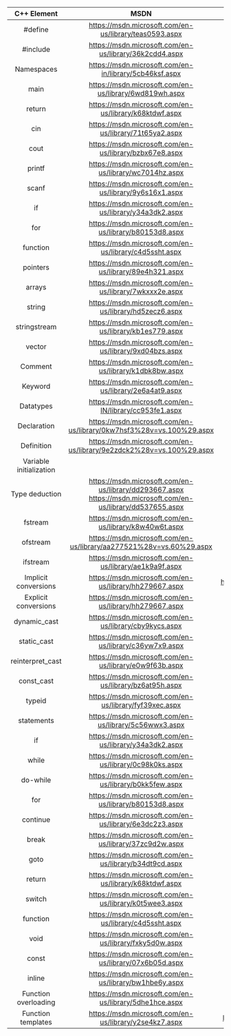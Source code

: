 |C++ Element|MSDN|CPP reference|
|:---:|:---:|:---:|
|\#define|<https://msdn.microsoft.com/en-us/library/teas0593.aspx>|<http://en.cppreference.com/w/cpp/preprocessor/replace>|
|\#include|<https://msdn.microsoft.com/en-us/library/36k2cdd4.aspx>|<http://en.cppreference.com/w/cpp/preprocessor/include>|
|Namespaces|<https://msdn.microsoft.com/en-in/library/5cb46ksf.aspx>|<http://en.cppreference.com/w/cpp/language/namespace>|
|main|<https://msdn.microsoft.com/en-us/library/6wd819wh.aspx>|<http://en.cppreference.com/w/cpp/language/main_function>|
|return|<https://msdn.microsoft.com/en-us/library/k68ktdwf.aspx>|<http://en.cppreference.com/w/cpp/language/return>|
|cin|<https://msdn.microsoft.com/en-us/library/71t65ya2.aspx>|<http://en.cppreference.com/w/cpp/io/cin>|
|cout|<https://msdn.microsoft.com/en-us/library/bzbx67e8.aspx>|<http://en.cppreference.com/w/cpp/io/cout>|
|printf|<https://msdn.microsoft.com/en-us/library/wc7014hz.aspx>|<http://en.cppreference.com/w/cpp/io/c/fprintf>|
|scanf|<https://msdn.microsoft.com/en-us/library/9y6s16x1.aspx>|<http://en.cppreference.com/w/cpp/io/c/fscanf>|
|if|<https://msdn.microsoft.com/en-us/library/y34a3dk2.aspx>|<http://en.cppreference.com/w/cpp/language/if>|
|for|<https://msdn.microsoft.com/en-us/library/b80153d8.aspx>|<http://en.cppreference.com/w/cpp/language/for>|
|function|<https://msdn.microsoft.com/en-us/library/c4d5ssht.aspx>|<http://en.cppreference.com/w/cpp/language/functions>|
|pointers|<https://msdn.microsoft.com/en-us/library/89e4h321.aspx>|<http://en.cppreference.com/w/cpp/language/pointer>|
|arrays|<https://msdn.microsoft.com/en-us/library/7wkxxx2e.aspx>|<http://en.cppreference.com/w/cpp/language/array>|
|string|<https://msdn.microsoft.com/en-us/library/hd5zecz6.aspx>|<http://en.cppreference.com/w/cpp/string/basic_string>|
|stringstream|<https://msdn.microsoft.com/en-us/library/kb1es779.aspx>|<http://en.cppreference.com/w/cpp/io/basic_stringstream>|
|vector|<https://msdn.microsoft.com/en-us/library/9xd04bzs.aspx>|<http://en.cppreference.com/w/cpp/container/vector>|
|Comment|<https://msdn.microsoft.com/en-us/library/k1dbk8bw.aspx>|<http://en.cppreference.com/w/cpp/comment>|
|Keyword|<https://msdn.microsoft.com/en-us/library/2e6a4at9.aspx>|<http://en.cppreference.com/w/cpp/keyword>|
|Datatypes|<https://msdn.microsoft.com/en-IN/library/cc953fe1.aspx>|<http://en.cppreference.com/w/cpp/language/types>|
|Declaration|<https://msdn.microsoft.com/en-us/library/0kw7hsf3%28v=vs.100%29.aspx>|<http://en.cppreference.com/w/cpp/language/declarations>|
|Definition|<https://msdn.microsoft.com/en-us/library/9e2zdck2%28v=vs.100%29.aspx>|<http://en.cppreference.com/w/cpp/language/definition>|
|Variable initialization||<http://en.cppreference.com/w/cpp/language/initialization>|
|Type deduction|<https://msdn.microsoft.com/en-us/library/dd293667.aspx><br><https://msdn.microsoft.com/en-us/library/dd537655.aspx>|<http://en.cppreference.com/w/cpp/language/auto><br><http://en.cppreference.com/w/cpp/language/decltype>|
|fstream|<https://msdn.microsoft.com/en-us/library/k8w40w6t.aspx>|<http://en.cppreference.com/w/cpp/io/basic_fstream>|
|ofstream|<https://msdn.microsoft.com/en-us/library/aa277521%28v=vs.60%29.aspx>|<http://en.cppreference.com/w/cpp/io/basic_ofstream>|
|ifstream|<https://msdn.microsoft.com/en-us/library/ae1k9a9f.aspx>|<http://en.cppreference.com/w/cpp/io/basic_ifstream>|
|Implicit conversions|<https://msdn.microsoft.com/en-us/library/hh279667.aspx>|<http://en.cppreference.com/w/cpp/language/implicit_conversion>|
|Explicit conversions|<https://msdn.microsoft.com/en-us/library/hh279667.aspx>|<http://en.cppreference.com/w/cpp/language/explicit_cast>|
|dynamic_cast|<https://msdn.microsoft.com/en-us/library/cby9kycs.aspx>|<http://en.cppreference.com/w/cpp/language/dynamic_cast>|
|static_cast|<https://msdn.microsoft.com/en-us/library/c36yw7x9.aspx>|<http://en.cppreference.com/w/cpp/language/static_cast>|
|reinterpret_cast|<https://msdn.microsoft.com/en-us/library/e0w9f63b.aspx>|<http://en.cppreference.com/w/cpp/language/reinterpret_cast>|
|const_cast|<https://msdn.microsoft.com/en-us/library/bz6at95h.aspx>|<http://en.cppreference.com/w/cpp/language/const_cast>|
|typeid|<https://msdn.microsoft.com/en-us/library/fyf39xec.aspx>|<http://en.cppreference.com/w/cpp/language/typeid>|
|statements|<https://msdn.microsoft.com/en-us/library/5c56wwx3.aspx>|<http://en.cppreference.com/w/cpp/language/statements>|
|if|<https://msdn.microsoft.com/en-us/library/y34a3dk2.aspx>|<http://en.cppreference.com/w/cpp/language/if>|
|while|<https://msdn.microsoft.com/en-us/library/0c98k0ks.aspx>|<http://en.cppreference.com/w/cpp/language/while>|
|do-while|<https://msdn.microsoft.com/en-us/library/b0kk5few.aspx>|<http://en.cppreference.com/w/cpp/language/do>|
|for|<https://msdn.microsoft.com/en-us/library/b80153d8.aspx>|<http://en.cppreference.com/w/cpp/language/for>|
|continue|<https://msdn.microsoft.com/en-us/library/6e3dc2z3.aspx>|<http://en.cppreference.com/w/cpp/language/continue>|
|break|<https://msdn.microsoft.com/en-us/library/37zc9d2w.aspx>|<http://en.cppreference.com/w/cpp/language/break>|
|goto|<https://msdn.microsoft.com/en-us/library/b34dt9cd.aspx>|<http://en.cppreference.com/w/cpp/language/goto>|
|return|<https://msdn.microsoft.com/en-us/library/k68ktdwf.aspx>|<http://en.cppreference.com/w/cpp/language/return>|
|switch|<https://msdn.microsoft.com/en-us/library/k0t5wee3.aspx>|<http://en.cppreference.com/w/cpp/language/switch>|
|function|<https://msdn.microsoft.com/en-us/library/c4d5ssht.aspx>|<http://en.cppreference.com/w/cpp/language/functions>|
|void|<https://msdn.microsoft.com/en-us/library/fxky5d0w.aspx>|<http://en.cppreference.com/w/cpp/language/function>|
|const|<https://msdn.microsoft.com/en-us/library/07x6b05d.aspx>|<http://en.cppreference.com/w/cpp/language/cv>|
|inline|<https://msdn.microsoft.com/en-us/library/bw1hbe6y.aspx>|<http://en.cppreference.com/w/cpp/language/inline>|
|Function overloading|<https://msdn.microsoft.com/en-us/library/5dhe1hce.aspx>|<http://en.cppreference.com/w/cpp/language/functions>|
|Function templates|<https://msdn.microsoft.com/en-us/library/y2se4kz7.aspx>|<http://en.cppreference.com/w/cpp/language/function_template>|